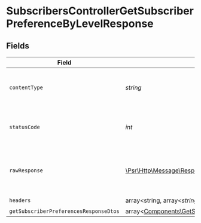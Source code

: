 # SubscribersControllerGetSubscriberPreferenceByLevelResponse


## Fields

| Field                                                                                                                   | Type                                                                                                                    | Required                                                                                                                | Description                                                                                                             |
| ----------------------------------------------------------------------------------------------------------------------- | ----------------------------------------------------------------------------------------------------------------------- | ----------------------------------------------------------------------------------------------------------------------- | ----------------------------------------------------------------------------------------------------------------------- |
| `contentType`                                                                                                           | *string*                                                                                                                | :heavy_check_mark:                                                                                                      | HTTP response content type for this operation                                                                           |
| `statusCode`                                                                                                            | *int*                                                                                                                   | :heavy_check_mark:                                                                                                      | HTTP response status code for this operation                                                                            |
| `rawResponse`                                                                                                           | [\Psr\Http\Message\ResponseInterface](https://www.php-fig.org/psr/psr-7/#33-psrhttpmessageresponseinterface)            | :heavy_check_mark:                                                                                                      | Raw HTTP response; suitable for custom response parsing                                                                 |
| `headers`                                                                                                               | array<string, array<*string*>>                                                                                          | :heavy_check_mark:                                                                                                      | N/A                                                                                                                     |
| `getSubscriberPreferencesResponseDtos`                                                                                  | array<[Components\GetSubscriberPreferencesResponseDto](../../Models/Components/GetSubscriberPreferencesResponseDto.md)> | :heavy_minus_sign:                                                                                                      | OK                                                                                                                      |